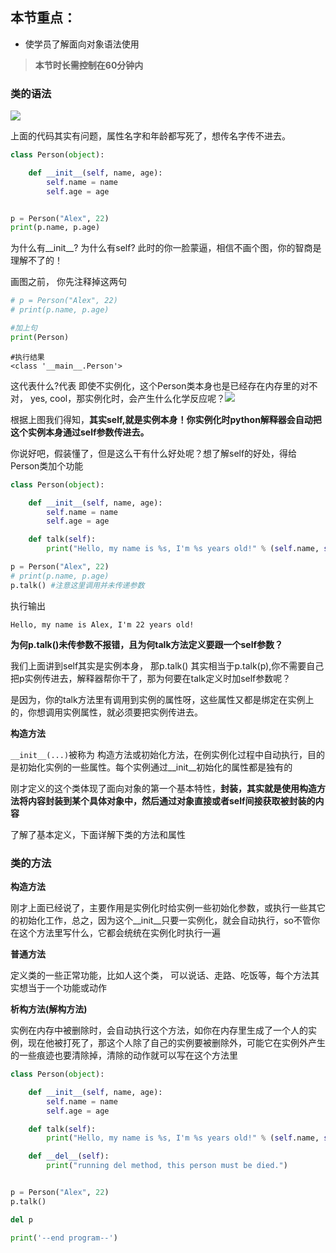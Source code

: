 ## 本节重点：

* 使学员了解面向对象语法使用

> **本节时长需控制在60分钟内**

### 类的语法

![](/assets\chapter5/class_define.png)

上面的代码其实有问题，属性名字和年龄都写死了，想传名字传不进去。

```py
class Person(object):

    def __init__(self, name, age):
        self.name = name
        self.age = age


p = Person("Alex", 22)
print(p.name, p.age)
```

为什么有\_\_init\_\_? 为什么有self? 此时的你一脸蒙逼，相信不画个图，你的智商是理解不了的！

画图之前， 你先注释掉这两句

```py
# p = Person("Alex", 22)
# print(p.name, p.age)

#加上句
print(Person)
```

```
#执行结果
<class '__main__.Person'>
```

这代表什么?代表 即使不实例化，这个Person类本身也是已经存在内存里的对不对， yes, cool，那实例化时，会产生什么化学反应呢？![](/assets\chapter5/class_实例化.png)

根据上图我们得知，**其实self,就是实例本身！你实例化时python解释器会自动把这个实例本身通过self参数传进去。**

你说好吧，假装懂了，但是这么干有什么好处呢？想了解self的好处，得给Person类加个功能

```py
class Person(object):

    def __init__(self, name, age):
        self.name = name
        self.age = age

    def talk(self):
        print("Hello, my name is %s, I'm %s years old!" % (self.name, self.age))

p = Person("Alex", 22)
# print(p.name, p.age)
p.talk() #注意这里调用并未传递参数
```

执行输出

```
Hello, my name is Alex, I'm 22 years old!
```

**为何p.talk\(\)未传参数不报错，且为何talk方法定义要跟一个self参数？**

我们上面讲到self其实是实例本身， 那p.talk\(\) 其实相当于p.talk\(p\),你不需要自己把p实例传进去，解释器帮你干了，那为何要在talk定义时加self参数呢？

是因为，你的talk方法里有调用到实例的属性呀，这些属性又都是绑定在实例上的，你想调用实例属性，就必须要把实例传进去。

**构造方法**

`__init__(...)`被称为 构造方法或初始化方法，在例实例化过程中自动执行，目的是初始化实例的一些属性。每个实例通过\_\_init\_\_初始化的属性都是独有的

刚才定义的这个类体现了面向对象的第一个基本特性，**封装，其实就是使用构造方法将内容封装到某个具体对象中，然后通过对象直接或者self间接获取被封装的内容**

了解了基本定义，下面详解下类的方法和属性

### 类的方法

**构造方法**

刚才上面已经说了，主要作用是实例化时给实例一些初始化参数，或执行一些其它的初始化工作，总之，因为这个\_\_init\_\_只要一实例化，就会自动执行，so不管你在这个方法里写什么，它都会统统在实例化时执行一遍

**普通方法**

定义类的一些正常功能，比如人这个类， 可以说话、走路、吃饭等，每个方法其实想当于一个功能或动作

**析构方法\(解构方法\)**

实例在内存中被删除时，会自动执行这个方法，如你在内存里生成了一个人的实例，现在他被打死了，那这个人除了自己的实例要被删除外，可能它在实例外产生的一些痕迹也要清除掉，清除的动作就可以写在这个方法里

```py
class Person(object):

    def __init__(self, name, age):
        self.name = name
        self.age = age

    def talk(self):
        print("Hello, my name is %s, I'm %s years old!" % (self.name, self.age))

    def __del__(self):
        print("running del method, this person must be died.")


p = Person("Alex", 22)
p.talk()

del p

print('--end program--')
```



